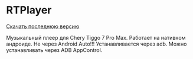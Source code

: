 # RTPlayer

<a href="rtplayer/release/rtplayer-release.apk" download="rtplayer/release/rtplayer-release.apk">Скачать последнюю версию</a>

Музыкальный плеер для Chery Tiggo 7 Pro Max. Работает на нативном андроиде. Не через Android Auto!!! Устанавливается через adb. Можно устанавливать через ADB AppControl.


